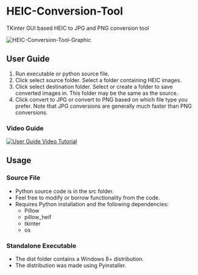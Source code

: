 # HEIC-Conversion-Tool
 TKinter GUI based HEIC to JPG and PNG conversion tool

 ![HEIC-Conversion-Tool-Graphic](https://github.com/Mitchell-Conrad-20/HEIC-Conversion-Tool/assets/10098947/d33f2112-eee7-4fb5-955d-f657a526070c)

## User Guide
1. Run executable or python source file.
2. Click select source folder. Select a folder containing HEIC images.
3. Click select destination folder. Select or create a folder to save converted images in. This folder may be the same as the source.
4. Click convert to JPG or convert to PNG based on which file type you prefer. Note that JPG conversions are generally much faster than PNG conversions.

### Video Guide
[![User Guide Video Tutorial](https://i.ytimg.com/vi/fs0zZ2S1hls/hqdefault.jpg?sqp=-oaymwEcCNACELwBSFXyq4qpAw4IARUAAIhCGAFwAcABBg==&rs=AOn4CLB1FAvKfY7B5QGpbXFcfPdLlmJu4A)](https://www.youtube.com/watch?v=fs0zZ2S1hls "User Guide Video Tutorial")

## Usage
### Source File
- Python source code is in the src folder.
- Feel free to modify or borrow functionality from the code.
- Requires Python installation and the following dependencies:
   - Pillow
   - pillow_heif
   - tkinter
   - os

### Standalone Executable
- The dist folder contains a Windows 8+ distribution.
- The distribution was made using Pyinstaller.
